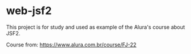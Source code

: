 # web-jsf2
This project is for study and used as example of the Alura's course about JSF2.

Course from: https://www.alura.com.br/course/FJ-22
